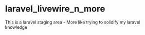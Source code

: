 # laravel_livewire_n_more
This is a laravel staging area - More like trying to solidify my laravel knowledge
